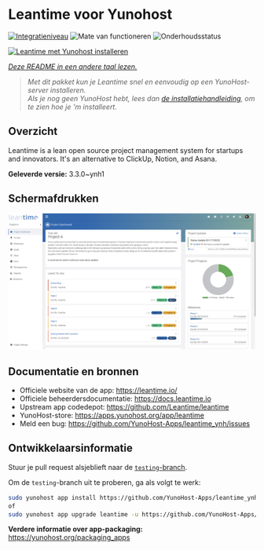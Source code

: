 <!--
NB: Deze README is automatisch gegenereerd door <https://github.com/YunoHost/apps/tree/master/tools/readme_generator>
Hij mag NIET handmatig aangepast worden.
-->

# Leantime voor Yunohost

[![Integratieniveau](https://dash.yunohost.org/integration/leantime.svg)](https://ci-apps.yunohost.org/ci/apps/leantime/) ![Mate van functioneren](https://ci-apps.yunohost.org/ci/badges/leantime.status.svg) ![Onderhoudsstatus](https://ci-apps.yunohost.org/ci/badges/leantime.maintain.svg)

[![Leantime met Yunohost installeren](https://install-app.yunohost.org/install-with-yunohost.svg)](https://install-app.yunohost.org/?app=leantime)

*[Deze README in een andere taal lezen.](./ALL_README.md)*

> *Met dit pakket kun je Leantime snel en eenvoudig op een YunoHost-server installeren.*  
> *Als je nog geen YunoHost hebt, lees dan [de installatiehandleiding](https://yunohost.org/install), om te zien hoe je 'm installeert.*

## Overzicht

Leantime is a lean open source project management system for startups and innovators. It's an alternative to ClickUp, Notion, and Asana.

**Geleverde versie:** 3.3.0~ynh1

## Schermafdrukken

![Schermafdrukken van Leantime](./doc/screenshots/ProjectDashboard.png)

## Documentatie en bronnen

- Officiele website van de app: <https://leantime.io/>
- Officiele beheerdersdocumentatie: <https://docs.leantime.io>
- Upstream app codedepot: <https://github.com/Leantime/leantime>
- YunoHost-store: <https://apps.yunohost.org/app/leantime>
- Meld een bug: <https://github.com/YunoHost-Apps/leantime_ynh/issues>

## Ontwikkelaarsinformatie

Stuur je pull request alsjeblieft naar de [`testing`-branch](https://github.com/YunoHost-Apps/leantime_ynh/tree/testing).

Om de `testing`-branch uit te proberen, ga als volgt te werk:

```bash
sudo yunohost app install https://github.com/YunoHost-Apps/leantime_ynh/tree/testing --debug
of
sudo yunohost app upgrade leantime -u https://github.com/YunoHost-Apps/leantime_ynh/tree/testing --debug
```

**Verdere informatie over app-packaging:** <https://yunohost.org/packaging_apps>
